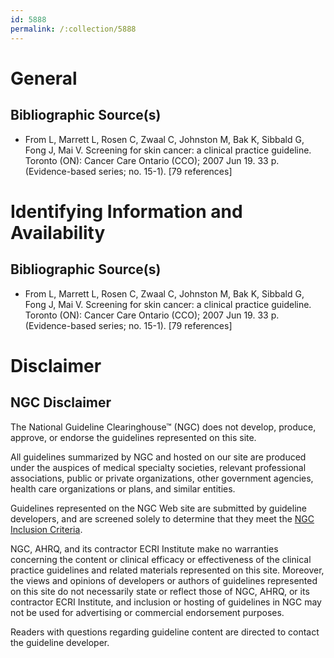 ```yaml
---
id: 5888
permalink: /:collection/5888
---
```


# General

## Bibliographic Source(s)

- From L, Marrett L, Rosen C, Zwaal C, Johnston M, Bak K, Sibbald G, Fong J, Mai V. Screening for skin cancer: a clinical practice guideline. Toronto (ON): Cancer Care Ontario (CCO); 2007 Jun 19. 33 p. (Evidence-based series; no. 15-1). [79 references]

# Identifying Information and Availability

## Bibliographic Source(s)

- From L, Marrett L, Rosen C, Zwaal C, Johnston M, Bak K, Sibbald G, Fong J, Mai V. Screening for skin cancer: a clinical practice guideline. Toronto (ON): Cancer Care Ontario (CCO); 2007 Jun 19. 33 p. (Evidence-based series; no. 15-1). [79 references]

# Disclaimer

## NGC Disclaimer

The National Guideline Clearinghouse™ (NGC) does not develop, produce, approve, or endorse the guidelines represented on this site.

All guidelines summarized by NGC and hosted on our site are produced under the auspices of medical specialty societies, relevant professional associations, public or private organizations, other government agencies, health care organizations or plans, and similar entities.

Guidelines represented on the NGC Web site are submitted by guideline developers, and are screened solely to determine that they meet the [NGC Inclusion Criteria](/help-and-about/summaries/inclusion-criteria).

NGC, AHRQ, and its contractor ECRI Institute make no warranties concerning the content or clinical efficacy or effectiveness of the clinical practice guidelines and related materials represented on this site. Moreover, the views and opinions of developers or authors of guidelines represented on this site do not necessarily state or reflect those of NGC, AHRQ, or its contractor ECRI Institute, and inclusion or hosting of guidelines in NGC may not be used for advertising or commercial endorsement purposes.

Readers with questions regarding guideline content are directed to contact the guideline developer.

